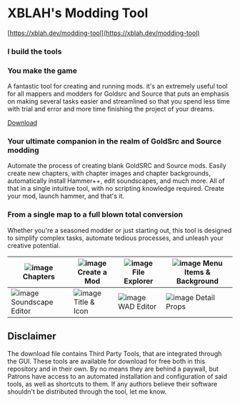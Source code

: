 # XBLAH's Modding Tool

[https://xblah.dev/modding-tool](https://xblah.dev/modding-tool)

### I build the tools
### You make the game

A fantastic tool for creating and running mods. it's an extremely useful tool for all mappers and modders for Goldsrc and Source that puts an emphasis on making several tasks easier and streamlined so that you spend less time with trial and error and more time finishing the project of your dreams. 

[Download](https://github.com/xblah-software/modding-tool/releases/latest)

### Your ultimate companion in the realm of GoldSrc and Source modding

Automate the process of creating blank GoldSRC and Source mods. Easily create new chapters, with chapter images and chapter backgrounds, automatically install Hammer++, edit soundscapes, and much more. All of that in a single intuitive tool, with no scripting knowledge required. Create your mod, launch hammer, and that's it.

### From a single map to a full blown total conversion

Whether you're a seasoned modder or just starting out, this tool is designed to simplify complex tasks, automate tedious processes, and unleash your creative potential.

| ![image](https://github.com/xblah-software/modding-tool/assets/81480122/9c1d1c67-0921-4807-a348-79ca520ffaca) Chapters | ![image](https://github.com/xblah-software/modding-tool/assets/81480122/a80ab7ab-c17c-4715-8d4a-c94dc97f9fd4) Create a Mod | ![image](https://github.com/xblah-software/modding-tool/assets/81480122/de3b51ce-56ed-4de7-8661-afa670644928) File Explorer | ![image](https://github.com/xblah-software/modding-tool/assets/81480122/e978520a-a163-425d-be41-201505034abd) Menu Items & Background |
| ----------- | ----------- | ----------- | ----------- |
| ![image](https://github.com/xblah-software/modding-tool/assets/81480122/b1317b0b-cbe7-438f-914f-e3e704af2be2) Soundscape Editor | ![image](https://github.com/xblah-software/modding-tool/assets/81480122/4f1c5ab9-da43-46f3-b59d-d38e1e94a38d) Title & Icon | ![image](https://github.com/xblah-software/modding-tool/assets/81480122/7731d7c6-a236-43f6-aee2-7f82cba09bf9) WAD Editor | ![image](https://github.com/xblah-software/modding-tool/assets/81480122/579151d5-01d3-4cd7-9da7-04a277786f7f) Detail Props|

## Disclaimer
The download file contains Third Party Tools, that are integrated through the GUI. These tools are available for download for free both in this repository and in their own. By no means they are behind a paywall, but Patrons have access to an automated installation and configuration of said tools, as well as shortcuts to them. If any authors believe their software shouldn't be distributed through the tool, let me know.
